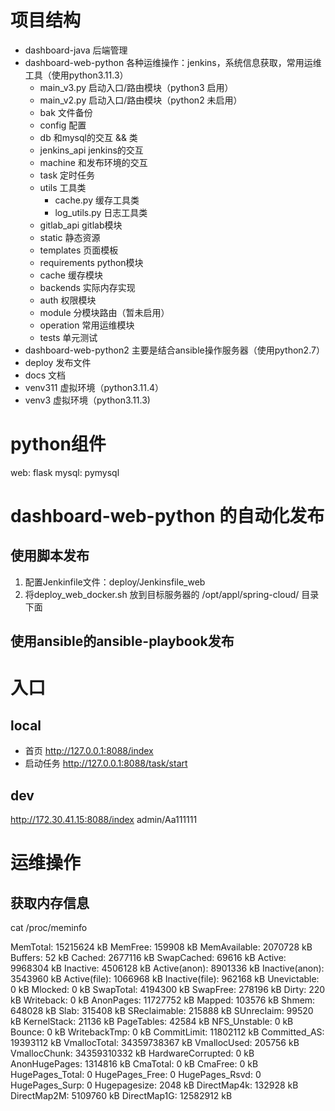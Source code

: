 # 项目结构

- dashboard-java 后端管理
- dashboard-web-python 各种运维操作：jenkins，系统信息获取，常用运维工具（使用python3.11.3）
  - main_v3.py 启动入口/路由模块（python3 启用）
  - main_v2.py 启动入口/路由模块（python2 未启用）
  - bak 文件备份
  - config 配置
  - db 和mysql的交互 && 类
  - jenkins_api jenkins的交互
  - machine 和发布环境的交互
  - task 定时任务
  - utils 工具类
    - cache.py 缓存工具类
    - log_utils.py 日志工具类
  - gitlab_api gitlab模块
  - static 静态资源
  - templates 页面模板
  - requirements python模块
  - cache 缓存模块
  - backends 实际内存实现
  - auth 权限模块
  - module 分模块路由（暂未启用）
  - operation 常用运维模块
  - tests 单元测试
- dashboard-web-python2 主要是结合ansible操作服务器（使用python2.7）
- deploy 发布文件
- docs 文档
- venv311 虚拟环境（python3.11.4）
- venv3 虚拟环境（python3.11.3)

# python组件
web: flask
mysql: pymysql

# dashboard-web-python 的自动化发布

## 使用脚本发布
1. 配置Jenkinfile文件：deploy/Jenkinsfile_web
2. 将deploy_web_docker.sh 放到目标服务器的 /opt/appl/spring-cloud/ 目录下面

## 使用ansible的ansible-playbook发布


# 入口

## local
- 首页
http://127.0.0.1:8088/index
- 启动任务
http://127.0.0.1:8088/task/start

## dev
http://172.30.41.15:8088/index  admin/Aa111111



# 运维操作

## 获取内存信息
cat /proc/meminfo

MemTotal:       15215624 kB
MemFree:          159908 kB
MemAvailable:    2070728 kB
Buffers:              52 kB
Cached:          2677116 kB
SwapCached:        69616 kB
Active:          9968304 kB
Inactive:        4506128 kB
Active(anon):    8901336 kB
Inactive(anon):  3543960 kB
Active(file):    1066968 kB
Inactive(file):   962168 kB
Unevictable:           0 kB
Mlocked:               0 kB
SwapTotal:       4194300 kB
SwapFree:         278196 kB
Dirty:               220 kB
Writeback:             0 kB
AnonPages:      11727752 kB
Mapped:           103576 kB
Shmem:            648028 kB
Slab:             315408 kB
SReclaimable:     215888 kB
SUnreclaim:        99520 kB
KernelStack:       21136 kB
PageTables:        42584 kB
NFS_Unstable:          0 kB
Bounce:                0 kB
WritebackTmp:          0 kB
CommitLimit:    11802112 kB
Committed_AS:   19393112 kB
VmallocTotal:   34359738367 kB
VmallocUsed:      205756 kB
VmallocChunk:   34359310332 kB
HardwareCorrupted:     0 kB
AnonHugePages:   1314816 kB
CmaTotal:              0 kB
CmaFree:               0 kB
HugePages_Total:       0
HugePages_Free:        0
HugePages_Rsvd:        0
HugePages_Surp:        0
Hugepagesize:       2048 kB
DirectMap4k:      132928 kB
DirectMap2M:     5109760 kB
DirectMap1G:    12582912 kB